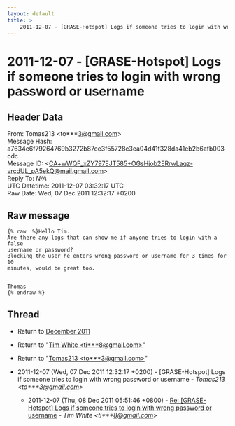 ```yaml
---
layout: default
title: >
    2011-12-07 - [GRASE-Hotspot] Logs if someone tries to login with wrong password	or username
---
```


# 2011-12-07 - [GRASE-Hotspot] Logs if someone tries to login with wrong password	or username

## Header Data

From: Tomas213 \<to***3@gmail.com\><br>
Message Hash: a7634e6f79264769b3272b87ee3f55728c3ea04d41f328da41eb2b6afb003cdc<br>
Message ID: \<CA+wWQF_xZY797EJT585+OGsHjob2ERrwLaqz-vrcdUL_pA5ekQ@mail.gmail.com\><br>
Reply To: _N/A_<br>
UTC Datetime: 2011-12-07 03:32:17 UTC<br>
Raw Date: Wed, 07 Dec 2011 12:32:17 +0200<br>

## Raw message

```
{% raw  %}Hello Tim.
Are there any logs that can show me if anyone tries to login with a false
username or password?
Blocking the user he enters wrong password or username for 3 times for 10
minutes, would be great too.


Thomas
{% endraw %}
```

## Thread

+ Return to [December 2011](/archive/2011/12)

+ Return to "[Tim White <ti***8<span>@</span>gmail.com>](/authors/ti___8_at_gmail_com)"
+ Return to "[Tomas213 <to***3<span>@</span>gmail.com>](/authors/to___3_at_gmail_com)"

+ 2011-12-07 (Wed, 07 Dec 2011 12:32:17 +0200) - [GRASE-Hotspot] Logs if someone tries to login with wrong password	or username - _Tomas213 \<to***3@gmail.com\>_
  + 2011-12-07 (Thu, 08 Dec 2011 05:51:46 +0800) - [Re: [GRASE-Hotspot] Logs if someone tries to login with wrong password or username](/archive/2011/12/4998abd2be64d22a699e0e2f5c5508c7cd60a68a74363c6981c12f18155c11ed) - _Tim White \<ti***8@gmail.com\>_

